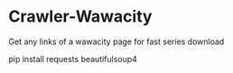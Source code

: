 # Crawler-Wawacity
 Get any links of a wawacity page for fast series download

 pip install requests beautifulsoup4